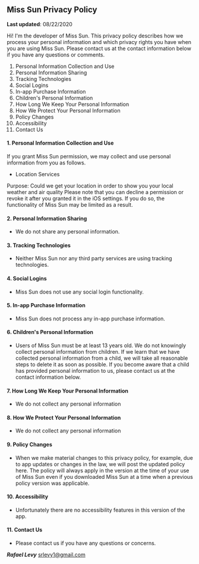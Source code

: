 ## <a name="markdown-pane"></a>Miss Sun Privacy Policy
**Last updated**: 08/22/2020

Hi! I'm the developer of Miss Sun. This privacy policy describes how we process your personal information and which privacy rights you have when you are using Miss Sun. Please contact us at the contact information below if you have any questions or comments.

  1. Personal Information Collection and Use
  2. Personal Information Sharing
  3. Tracking Technologies
  4. Social Logins
  5. In-app Purchase Information
  6. Children's Personal Information
  7. How Long We Keep Your Personal Information
  8. How We Protect Your Personal Information
  9. Policy Changes
  10. Accessibility
  11. Contact Us
 

#### 1. Personal Information Collection and Use
If you grant Miss Sun permission, we may collect and use personal information from you as follows.
 - Location Services
 
Purpose: Could we get your location in order to show you your local weather and air quality
Please note that you can decline a permission or revoke it after you granted it in the iOS settings. If you do so, the functionality of Miss Sun may be limited as a result.
   
#### 2. Personal Information Sharing
- We do not share any personal information.
#### 3. Tracking Technologies
- Neither Miss Sun nor any third party services are using tracking technologies.     

#### 4. Social Logins
- Miss Sun does not use any social login functionality.

#### 5. In-app Purchase Information

- Miss Sun does not process any in-app purchase information.

#### 6. Children's Personal Information

- Users of Miss Sun must be at least 13 years old. We do not knowingly collect personal information from children. If we learn that we have collected personal information from a child, we will take all reasonable steps to delete it as soon as possible. If you become aware that a child has provided personal information to us, please contact us at the contact information below.

#### 7. How Long We Keep Your Personal Information

 - We do not collect any personal information

#### 8. How We Protect Your Personal Information

- We do not collect any personal information

#### 9. Policy Changes

- When we make material changes to this privacy policy, for example, due to app updates or changes in the law, we will post the updated policy here. The policy will always apply in the version at the time of your use of Miss Sun even if you downloaded Miss Sun at a time when a previous policy version was applicable.

#### 10. Accessibility

- Unfortunately there are no accessibility features in this version of the app.

#### 11. Contact Us

- Please contact us if you have any questions or concerns.

***Rafael Levy***
srlevy1@gmail.com


	

